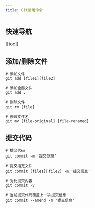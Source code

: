 ```yaml
---
title: Git常用命令
---
```

## 快速导航

[[toc]]

## 添加/删除文件
```
# 添加文件
git add [file1][file2]

# 添加全部文件
git add .

# 删除文件
git rm [file]

# 修改文件名
git mv [file-original] [file-renamed]
```

## 提交代码
```
# 提交代码
git commit -m '提交信息'

# 提交指定文件
git commit [file1][file2] -m '提交信息'

# 对比提交内容
git commit -v

# 当前提交代码覆盖上一次提交信息
git commit --amend -m '提交信息'

```